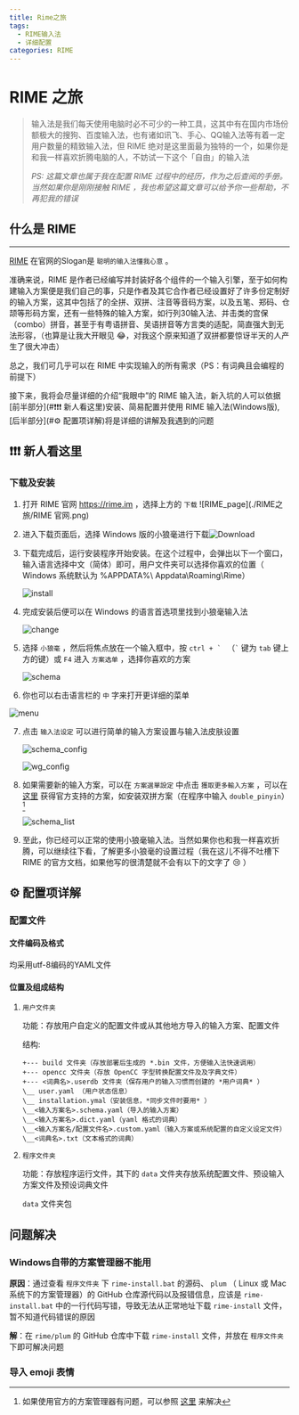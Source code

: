 ```yaml
---
title: Rime之旅
tags:
  - RIME输入法
  - 详细配置
categories: RIME
---
```


# RIME 之旅

> 输入法是我们每天使用电脑时必不可少的一种工具，这其中有在国内市场份额极大的搜狗、百度输入法，也有诸如讯飞、手心、QQ输入法等有着一定用户数量的精致输入法，但 RIME 绝对是这里面最为独特的一个，如果你是和我一样喜欢折腾电脑的人，不妨试一下这个「自由」的输入法
>
> *PS: 这篇文章也属于我在配置 RIME 过程中的经历，作为之后查阅的手册。当然如果你是刚刚接触 RIME ，我也希望这篇文章可以给予你一些帮助，不再犯我的错误* 

## 什么是 RIME

---

[RIME](https://rime.im) 在官网的Slogan是 `聪明的输入法懂我心意` 。

准确来说，RIME 是作者已经编写并封装好各个组件的一个输入引擎，至于如何构建输入方案便是我们自己的事，只是作者及其它合作者已经设置好了许多份定制好的输入方案，这其中包括了的全拼、双拼、注音等音码方案，以及五笔、郑码、仓颉等形码方案，还有一些特殊的输入方案，如行列30输入法、并击类的宫保（combo）拼音，甚至于有粤语拼音、吴语拼音等方言类的适配，简直强大到无法形容，（也算是让我大开眼见 😂，对我这个原来知道了双拼都要惊讶半天的人产生了很大冲击）

总之，我们可几乎可以在 RIME 中实现输入的所有需求（PS：有词典且会编程的前提下）

接下来，我将会尽量详细的介绍“我眼中”的 RIME 输入法，新入坑的人可以依据[前半部分](#❗❗❗ 新人看这里)安装、简易配置并使用 RIME 输入法(Windows版), [后半部分](#:gear: 配置项详解)将是详细的讲解及我遇到的问题

## ❗❗❗ 新人看这里

### 下载及安装

1. 打开 RIME 官网 <https://rime.im> ，选择上方的 `下载` ![RIME_page](./RIME之旅/RIME 官网.png)

2. 进入下载页面后，选择 Windows 版的小狼毫进行下载![Download](./RIME之旅/下载weasel.png)

3. 下载完成后，运行安装程序开始安装。在这个过程中，会弹出以下一个窗口，输入语言选择中文（简体）即可，用户文件夹可以选择你喜欢的位置（ Windows 系统默认为 %APPDATA%\ Appdata\Roaming\Rime）

   ![install](./RIME之旅/安装.png)

4. 完成安装后便可以在 Windows 的语言首选项里找到小狼毫输入法

   ![change](./Rime之旅/语言首选项.png)

5. 选择 `小狼毫` ，然后将焦点放在一个输入框中，按 ```ctrl + ` ``` （``` ` ``` 键为 `tab` 键上方的键）或 `F4` 进入 `方案选单` ，选择你喜欢的方案

   ![schema](./Rime之旅/方案选单.png)

6.  你也可以右击语言栏的 `中` 字来打开更详细的菜单

   ![menu](./Rime之旅/详细菜单.png)

7. 点击 `输入法设定` 可以进行简单的输入方案设置与输入法皮肤设置

   ![schema_config](./Rime之旅/方案菜单.png)

   ![wg_config](./Rime之旅/皮肤菜单.png)

8. 如果需要新的输入方案，可以在 `方案選單設定` 中点击 `獲取更多輸入方案` ，可以在 [这里](https:\\github.com\rime) 获得官方支持的方案，如安装双拼方案（在程序中输入 `double_pinyin`）[^1]

   ![schema_list](./Rime之旅/官方方案.png)

9. 至此，你已经可以正常的使用小狼毫输入法。当然如果你也和我一样喜欢折腾，可以继续往下看，了解更多小狼毫的设置过程（我在这儿不得不吐槽下 RIME 的官方文档，如果他写的很清楚就不会有以下的文字了 :cry: ）


## :gear: 配置项详解

### 配置文件

#### 文件编码及格式

均采用utf-8编码的YAML文件

#### 位置及组成结构

1. `用户文件夹`

   功能：存放用户自定义的配置文件或从其他地方导入的输入方案、配置文件
   
   结构:
   
   ```
   +--- build 文件夹（存放部署后生成的 *.bin 文件，方便输入法快速调用）
   +--- opencc 文件夹（存放 OpenCC 字型转换配置文件及及字典文件）
   +--- <词典名>.userdb 文件夹（保存用户的输入习惯而创建的 *用户词典* ）
   \__ user.yaml （用户状态信息）
   \__ installation.ymal（安装信息，*同步文件时要用* ）
   \__<输入方案名>.schema.yaml（导入的输入方案）
   \__<输入方案名>.dict.yaml（yaml 格式的词典）
   \__<输入方案名/配置文件名>.custom.yaml（输入方案或系统配置的自定义设定文件）
   \__<词典名>.txt（文本格式的词典）
   ```
   
2. `程序文件夹`

   功能：存放程序运行文件，其下的 `data` 文件夹存放系统配置文件、预设输入方案文件及预设词典文件

   `data` 文件夹包

## 问题解决

### Windows自带的方案管理器不能用

**原因**：通过查看 `程序文件夹` 下 `rime-install.bat` 的源码、 `plum` （ Linux 或 Mac 系统下的方案管理器）的 GitHub 仓库源代码以及报错信息，应该是 `rime-install.bat` 中的一行代码写错，导致无法从正常地址下载 `rime-install` 文件，暂不知道代码错误的原因

**解**：在 `rime/plum` 的 GitHub 仓库中下载 `rime-install` 文件，并放在 `程序文件夹` 下即可解决问题

### 导入 emoji 表情





[^1]: 如果使用官方的方案管理器有问题，可以参照 [这里](#Windows自带的方案管理器不能用) 来解决